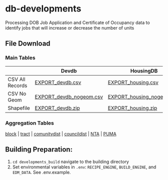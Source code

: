 # db-developments
Processing DOB Job Application and Certificate of Occupancy data to identify jobs that will increase or decrease the number of units

## File Download
### Main Tables
  | Devdb | HousingDB
-- | -- | --
CSV All Records | [EXPORT_devdb.csv](https://edm-publishing.nyc3.digitaloceanspaces.com/db-developments/latest/output/EXPORT_devdb.csv) | [EXPORT_housing.csv](https://edm-publishing.nyc3.digitaloceanspaces.com/db-developments/latest/output/EXPORT_housing.csv)
CSV No Geom | [EXPORT_devdb_nogeom.csv](https://edm-publishing.nyc3.digitaloceanspaces.com/db-developments/latest/output/EXPORT_devdb_nogeom.csv) | [EXPORT_housing_nogeom.csv](https://edm-publishing.nyc3.digitaloceanspaces.com/db-developments/latest/output/EXPORT_housing_nogeom.csv)
Shapefile | [EXPORT_devdb.zip](https://edm-publishing.nyc3.digitaloceanspaces.com/db-developments/latest/output/EXPORT_devdb/EXPORT_devdb.zip) | [EXPORT_housing.zip](https://edm-publishing.nyc3.digitaloceanspaces.com/db-developments/latest/output/EXPORT_housing/EXPORT_housing.zip)

### Aggregation Tables
[block](https://edm-publishing.nyc3.digitaloceanspaces.com/db-developments/latest/output/aggregate_block.csv) |
[tract](https://edm-publishing.nyc3.digitaloceanspaces.com/db-developments/latest/output/aggregate_tract.csv) |
[comunitydist](https://edm-publishing.nyc3.digitaloceanspaces.com/db-developments/latest/output/aggregate_comunitydist.csv) |
[councildist](https://edm-publishing.nyc3.digitaloceanspaces.com/db-developments/latest/output/aggregate_councildist.csv) |
[NTA](https://edm-publishing.nyc3.digitaloceanspaces.com/db-developments/latest/output/aggregate_nta.csv) |
[PUMA](https://edm-publishing.nyc3.digitaloceanspaces.com/db-developments/latest/output/aggregate_puma.csv)

## Building Preparation:
1. `cd developments_build` navigate to the building directory
2. Set environmental variables in `.env`: `RECIPE_ENGINE`, `BUILD_ENGINE`, and `EDM_DATA`. See .env.example.
